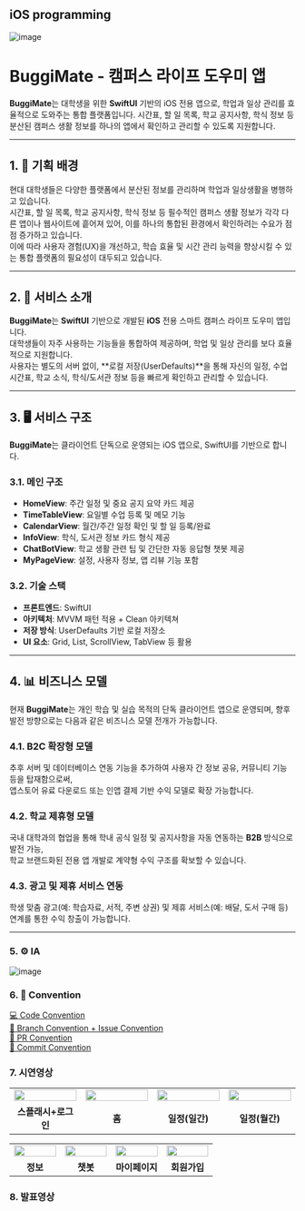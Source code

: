 ## iOS programming 
![image](https://github.com/user-attachments/assets/7f7434d3-8a02-43a5-aa5b-9b59f0ab6de2)

# BuggiMate - 캠퍼스 라이프 도우미 앱

**BuggiMate**는 대학생을 위한 **SwiftUI** 기반의 iOS 전용 앱으로, 학업과 일상 관리를 효율적으로 도와주는 통합 플랫폼입니다. 시간표, 할 일 목록, 학교 공지사항, 학식 정보 등 분산된 캠퍼스 생활 정보를 하나의 앱에서 확인하고 관리할 수 있도록 지원합니다.

---

## 1. 📄 기획 배경

현대 대학생들은 다양한 플랫폼에서 분산된 정보를 관리하며 학업과 일상생활을 병행하고 있습니다.  
시간표, 할 일 목록, 학교 공지사항, 학식 정보 등 필수적인 캠퍼스 생활 정보가 각각 다른 앱이나 웹사이트에 흩어져 있어, 이를 하나의 통합된 환경에서 확인하려는 수요가 점점 증가하고 있습니다.  
이에 따라 사용자 경험(UX)을 개선하고, 학습 효율 및 시간 관리 능력을 향상시킬 수 있는 통합 플랫폼의 필요성이 대두되고 있습니다.

---

## 2. 📱 서비스 소개

**BuggiMate**는 **SwiftUI** 기반으로 개발된 **iOS** 전용 스마트 캠퍼스 라이프 도우미 앱입니다.  
대학생들이 자주 사용하는 기능들을 통합하여 제공하며, 학업 및 일상 관리를 보다 효율적으로 지원합니다.  
사용자는 별도의 서버 없이, **로컬 저장(UserDefaults)**을 통해 자신의 일정, 수업 시간표, 학교 소식, 학식/도서관 정보 등을 빠르게 확인하고 관리할 수 있습니다.

---

## 3. 🖥️ 서비스 구조

**BuggiMate**는 클라이언트 단독으로 운영되는 iOS 앱으로, SwiftUI를 기반으로 합니다.

### 3.1. 메인 구조
- **HomeView**: 주간 일정 및 중요 공지 요약 카드 제공
- **TimeTableView**: 요일별 수업 등록 및 메모 기능
- **CalendarView**: 월간/주간 일정 확인 및 할 일 등록/완료
- **InfoView**: 학식, 도서관 정보 카드 형식 제공
- **ChatBotView**: 학교 생활 관련 팁 및 간단한 자동 응답형 챗봇 제공
- **MyPageView**: 설정, 사용자 정보, 앱 리뷰 기능 포함

### 3.2. 기술 스택
- **프론트엔드**: SwiftUI
- **아키텍처**: MVVM 패턴 적용 + Clean 아키텍쳐
- **저장 방식**: UserDefaults 기반 로컬 저장소
- **UI 요소**: Grid, List, ScrollView, TabView 등 활용

---

## 4. 📊 비즈니스 모델

현재 **BuggiMate**는 개인 학습 및 실습 목적의 단독 클라이언트 앱으로 운영되며, 향후 발전 방향으로는 다음과 같은 비즈니스 모델 전개가 가능합니다.

### 4.1. B2C 확장형 모델
추후 서버 및 데이터베이스 연동 기능을 추가하여 사용자 간 정보 공유, 커뮤니티 기능 등을 탑재함으로써,  
앱스토어 유료 다운로드 또는 인앱 결제 기반 수익 모델로 확장 가능합니다.

### 4.2. 학교 제휴형 모델
국내 대학과의 협업을 통해 학내 공식 일정 및 공지사항을 자동 연동하는 **B2B** 방식으로 발전 가능,  
학교 브랜드화된 전용 앱 개발로 계약형 수익 구조를 확보할 수 있습니다.

### 4.3. 광고 및 제휴 서비스 연동
학생 맞춤 광고(예: 학습자료, 서적, 주변 상권) 및 제휴 서비스(예: 배달, 도서 구매 등) 연계를 통한 수익 창출이 가능합니다.

---

### 5. ⚙️ IA
![image](https://github.com/user-attachments/assets/5f85c2c7-5ada-4e6a-be2c-97b7181904e4)


### 6. 📔 Convention
[💻 Code Convention](https://sopt-official.notion.site/codeConvention-1ee1e48dd960802b9709edcbe2244515)<br>
[📝 Branch Convention + Issue Convention](https://sopt-official.notion.site/branchConvention-issueConvention-1ee1e48dd960806caf13f98eaa107903)<br>
[👀 PR Convention](https://sopt-official.notion.site/pullRequestConvention-1ee1e48dd9608040a86cdc3e783ee7f5)<br>
[👀 Commit Convention](https://sopt-official.notion.site/commitConvention-1ee1e48dd9608085955fce4f5ec0af24)<br>

### 7. 시연영상
<table>
  <tr>
    <td width="25%"><img src="https://github.com/user-attachments/assets/11b357a5-e5a7-49b0-b9aa-fc35e13eeabd" width="100%" /></td>
    <td width="25%"><img src="https://github.com/user-attachments/assets/08e9ad42-7f1b-46a2-bfb1-ff426471b25b" width="100%" /></td>
    <td width="25%"><img src="https://github.com/user-attachments/assets/ea96653c-70d7-47c1-b26c-4f77d8111443" width="100%" /></td>
    <td width="25%"><img src="https://github.com/user-attachments/assets/ab697270-2704-4696-a489-bd64beb73227" width="100%" /></td>
  </tr>
  <tr>
    <td align="center"><b>스플래시+로그인</b></td>
    <td align="center"><b>홈</b></td>
    <td align="center"><b>일정(일간)</b></td>
    <td align="center"><b>일정(월간)</b></td>
  </tr>
</table>
<table>
  <tr>
    <td width="25%"><img src="https://github.com/user-attachments/assets/41ece110-25a4-45a4-bd17-ef2934784dfa" width="100%" /></td>
    <td width="25%"><img src="https://github.com/user-attachments/assets/76d76fc0-2adb-4e3b-af59-d909edcbb0fa" width="100%" /></td>
    <td width="25%"><img src="https://github.com/user-attachments/assets/cb04465d-e464-4b43-a667-7cc4d1759ecb" width="100%" /></td>
    <td width="25%"><img src="https://github.com/user-attachments/assets/4d2e89b7-a05d-40ff-9ddc-affdcf906e55" width="100%" /></td>
  </tr>
  <tr>
    <td align="center"><b>정보</b></td>
    <td align="center"><b>챗봇</b></td>
    <td align="center"><b>마이페이지</b></td>
    <td align="center"><b>회원가입</b></td>
  </tr>
</table>



### 8. 발표영상
